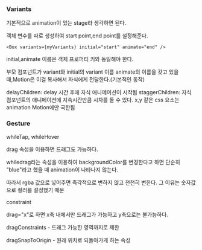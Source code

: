 ### Variants

기본적으로 animation이 있는 stage라 생각하면 된다.

객체 변수를 따로 생성하여 start point,end point를 설정해준다.

```tsx
<Box variants={myVariants} initial="start" animate="end" />
```

initial,animate 이름은 객체 프로퍼티 키와 동일해야 한다.

부모 컴포넌트가 variant와 initial의 variant 이름 animate의 이름을 갖고 있을 때,Motion은 이걸 복사해서 자식에게 전달한다.(기본적인 동작)

delayChildren: delay 시간 후에 자식 애니메이션이 시작됨
staggerChildren: 자식 컴포넌트의 애니메이션에 지속시간만큼 시차를 둘 수 있다.
x,y 같은 css 요소는 animation Motion에만 국한됨

### Gesture

whileTap, whileHover

drag 속성을 이용하면 드래그도 가능하다.

whiledrag라는 속성을 이용하여 backgroundColor를 변경한다고 하면 단순히 "blue"라고 했을 때 animation이 나타나지 않는다.

따라서 rgba 값으로 넣어주면 즉각적으로 변하지 않고 천천히 변한다. 그 이유는 숫자값으로 컬러를 설정했기 때문

constraint

drag="x"로 하면 x축 내에서만 드래그가 가능하고 y축으로는 불가능하다.

dragConstraints - 드래그 가능한 영역까지로 제한

dragSnapToOrigin - 원래 위치로 되돌아가게 하는 속성
